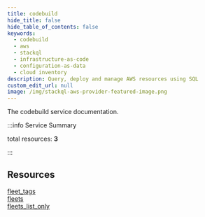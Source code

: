 ```yaml
---
title: codebuild
hide_title: false
hide_table_of_contents: false
keywords:
  - codebuild
  - aws
  - stackql
  - infrastructure-as-code
  - configuration-as-data
  - cloud inventory
description: Query, deploy and manage AWS resources using SQL
custom_edit_url: null
image: /img/stackql-aws-provider-featured-image.png
---
```


The codebuild service documentation.

:::info Service Summary

<div class="row">
<div class="providerDocColumn">
<span>total resources:&nbsp;<b>3</b></span><br />
</div>
</div>

:::

## Resources
<div class="row">
<div class="providerDocColumn">
<a href="/services/codebuild/fleet_tags/">fleet_tags</a><br />
<a href="/services/codebuild/fleets/">fleets</a>
</div>
<div class="providerDocColumn">
<a href="/services/codebuild/fleets_list_only/">fleets_list_only</a>
</div>
</div>